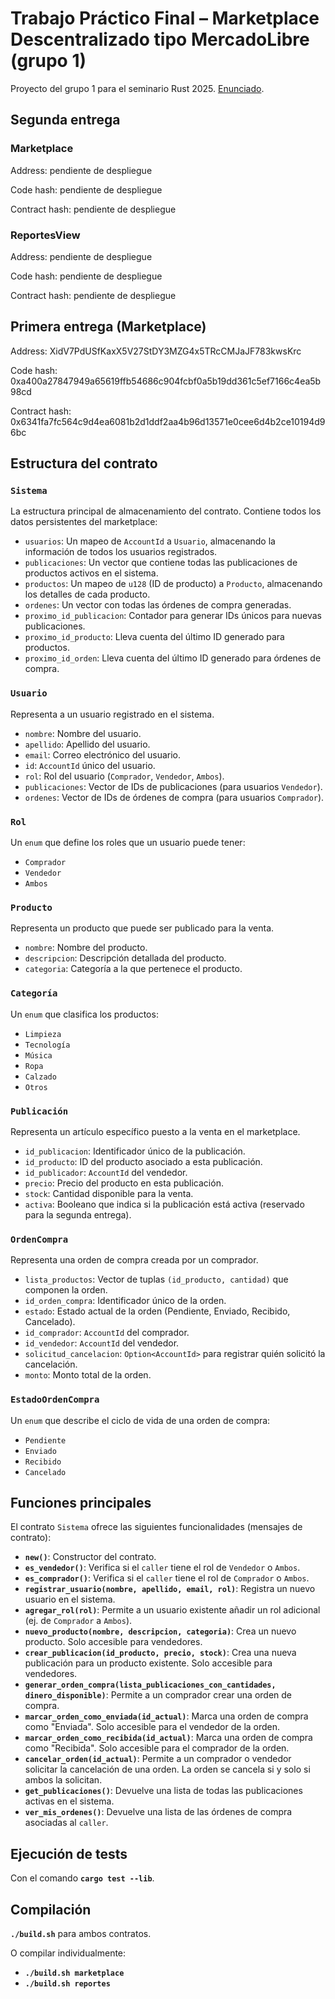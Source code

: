 # Trabajo Práctico Final – Marketplace Descentralizado tipo MercadoLibre (grupo 1)

Proyecto del grupo 1 para el seminario Rust 2025. [Enunciado](https://gist.github.com/EmaBord/980947ecc7924dd68c985e89c05916c2).

## Segunda entrega

### Marketplace

Address: pendiente de despliegue

Code hash: pendiente de despliegue

Contract hash: pendiente de despliegue

### ReportesView

Address: pendiente de despliegue

Code hash: pendiente de despliegue

Contract hash: pendiente de despliegue

## Primera entrega (Marketplace)

Address: XidV7PdUSfKaxX5V27StDY3MZG4x5TRcCMJaJF783kwsKrc

Code hash: 0xa400a27847949a65619ffb54686c904fcbf0a5b19dd361c5ef7166c4ea5b98cd

Contract hash: 0x6341fa7fc564c9d4ea6081b2d1ddf2aa4b96d13571e0cee6d4b2ce10194d96bc

## Estructura del contrato

### `Sistema`

La estructura principal de almacenamiento del contrato. Contiene todos los datos persistentes del marketplace:

-   `usuarios`: Un mapeo de `AccountId` a `Usuario`, almacenando la información de todos los usuarios registrados.
-   `publicaciones`: Un vector que contiene todas las publicaciones de productos activos en el sistema.
-   `productos`: Un mapeo de `u128` (ID de producto) a `Producto`, almacenando los detalles de cada producto.
-   `ordenes`: Un vector con todas las órdenes de compra generadas.
-   `proximo_id_publicacion`: Contador para generar IDs únicos para nuevas publicaciones.
-   `proximo_id_producto`: Lleva cuenta del último ID generado para productos.
-   `proximo_id_orden`: Lleva cuenta del último ID generado para órdenes de compra.

### `Usuario`

Representa a un usuario registrado en el sistema.

-   `nombre`: Nombre del usuario.
-   `apellido`: Apellido del usuario.
-   `email`: Correo electrónico del usuario.
-   `id`: `AccountId` único del usuario.
-   `rol`: Rol del usuario (`Comprador`, `Vendedor`, `Ambos`).
-   `publicaciones`: Vector de IDs de publicaciones (para usuarios `Vendedor`).
-   `ordenes`: Vector de IDs de órdenes de compra (para usuarios `Comprador`).

### `Rol`

Un `enum` que define los roles que un usuario puede tener:

-   `Comprador`
-   `Vendedor`
-   `Ambos`

### `Producto`

Representa un producto que puede ser publicado para la venta.

-   `nombre`: Nombre del producto.
-   `descripcion`: Descripción detallada del producto.
-   `categoria`: Categoría a la que pertenece el producto.

### `Categoría`

Un `enum` que clasifica los productos:

-   `Limpieza`
-   `Tecnología`
-   `Música`
-   `Ropa`
-   `Calzado`
-   `Otros`

### `Publicación`

Representa un artículo específico puesto a la venta en el marketplace.

-   `id_publicacion`: Identificador único de la publicación.
-   `id_producto`: ID del producto asociado a esta publicación.
-   `id_publicador`: `AccountId` del vendedor.
-   `precio`: Precio del producto en esta publicación.
-   `stock`: Cantidad disponible para la venta.
-   `activa`: Booleano que indica si la publicación está activa (reservado para la segunda entrega).

### `OrdenCompra`

Representa una orden de compra creada por un comprador.

-   `lista_productos`: Vector de tuplas `(id_producto, cantidad)` que componen la orden.
-   `id_orden_compra`: Identificador único de la orden.
-   `estado`: Estado actual de la orden (Pendiente, Enviado, Recibido, Cancelado).
-   `id_comprador`: `AccountId` del comprador.
-   `id_vendedor`: `AccountId` del vendedor.
-   `solicitud_cancelacion`: `Option<AccountId>` para registrar quién solicitó la cancelación.
-   `monto`: Monto total de la orden.

### `EstadoOrdenCompra`

Un `enum` que describe el ciclo de vida de una orden de compra:

-   `Pendiente`
-   `Enviado`
-   `Recibido`
-   `Cancelado`

## Funciones principales

El contrato `Sistema` ofrece las siguientes funcionalidades (mensajes de contrato):

-   **`new()`**: Constructor del contrato.
-   **`es_vendedor()`**: Verifica si el `caller` tiene el rol de `Vendedor` o `Ambos`.
-   **`es_comprador()`**: Verifica si el `caller` tiene el rol de `Comprador` o `Ambos`.
-   **`registrar_usuario(nombre, apellido, email, rol)`**: Registra un nuevo usuario en el sistema.
-   **`agregar_rol(rol)`**: Permite a un usuario existente añadir un rol adicional (ej. de `Comprador` a `Ambos`).
-   **`nuevo_producto(nombre, descripcion, categoria)`**: Crea un nuevo producto. Solo accesible para vendedores.
-   **`crear_publicacion(id_producto, precio, stock)`**: Crea una nueva publicación para un producto existente. Solo accesible para vendedores.
-   **`generar_orden_compra(lista_publicaciones_con_cantidades, dinero_disponible)`**: Permite a un comprador crear una orden de compra.
-   **`marcar_orden_como_enviada(id_actual)`**: Marca una orden de compra como "Enviada". Solo accesible para el vendedor de la orden.
-   **`marcar_orden_como_recibida(id_actual)`**: Marca una orden de compra como "Recibida". Solo accesible para el comprador de la orden.
-   **`cancelar_orden(id_actual)`**: Permite a un comprador o vendedor solicitar la cancelación de una orden. La orden se cancela si y solo si ambos la solicitan.
-   **`get_publicaciones()`**: Devuelve una lista de todas las publicaciones activas en el sistema.
-   **`ver_mis_ordenes()`**: Devuelve una lista de las órdenes de compra asociadas al `caller`.

## Ejecución de tests
Con el comando **`cargo test --lib`**.

## Compilación
**`./build.sh`** para ambos contratos.

O compilar individualmente:
- **`./build.sh marketplace`**
- **`./build.sh reportes`**